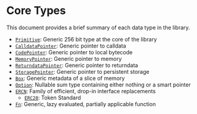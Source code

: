 # Core Types

This document provides a brief summary of each data type in the library.

- [`Primitive`](ch02-01-primitive.md): Generic 256 bit type at the core of the library
- [`CalldataPointer`](ch02-02-calldata-pointer.md): Generic pointer to calldata
- [`CodePointer`](ch02-03-code-pointer.md): Generic pointer to local bytecode
- [`MemoryPointer`](ch02-04-memory-pointer.md): Generic pointer to memory
- [`ReturndataPointer`](ch02-05-returndata-pointer.md): Generic pointer to returndata
- [`StoragePointer`](ch02-06-returndata-pointer.md): Generic pointer to persistent storage
- [`Box`](ch02-07-box.md): Generic metadata of a slice of memory
- [`Option`](ch02-08-option.md): Nullable sum type containing either nothing or a smart pointer
- [`ERCN`](ch02-09-ercn.md): Family of efficient, drop-in interface replacements
  - [`ERC20`](https://eips.ethereum.org/EIPS/eip-20): Token Standard
- [`Fn`](ch02-10-fn.md): Generic, lazy evaluated, partially applicable function
